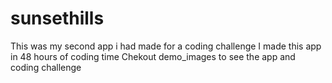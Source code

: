 # sunsethills
This was my second app i had made for a coding challenge
I made this app in 48 hours of coding time
Chekout demo_images to see the app and coding challenge
